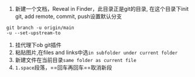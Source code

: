 1. 新建一个文档，Reveal in Finder，此目录正是git的目录, 在这个目录下init git, add remote, commit, push设置默认分支
```shell
git branch -u origin/main
-u --set-upstream-to
```
1. 挂代理下ob git插件
2. 粘贴图片,在files and links中选`in subfolder under current folder`
3. 新建文件在当前目录`same folder as current file`
4. `1.space`段落，==回车再回车==取消新段